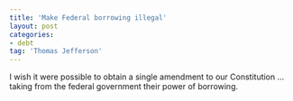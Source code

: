 ```yaml
---
title: 'Make Federal borrowing illegal'
layout: post
categories:
- debt
tag: 'Thomas Jefferson'
---
```


I wish it were possible to obtain a single amendment to our Constitution … taking from the federal government their power of borrowing.